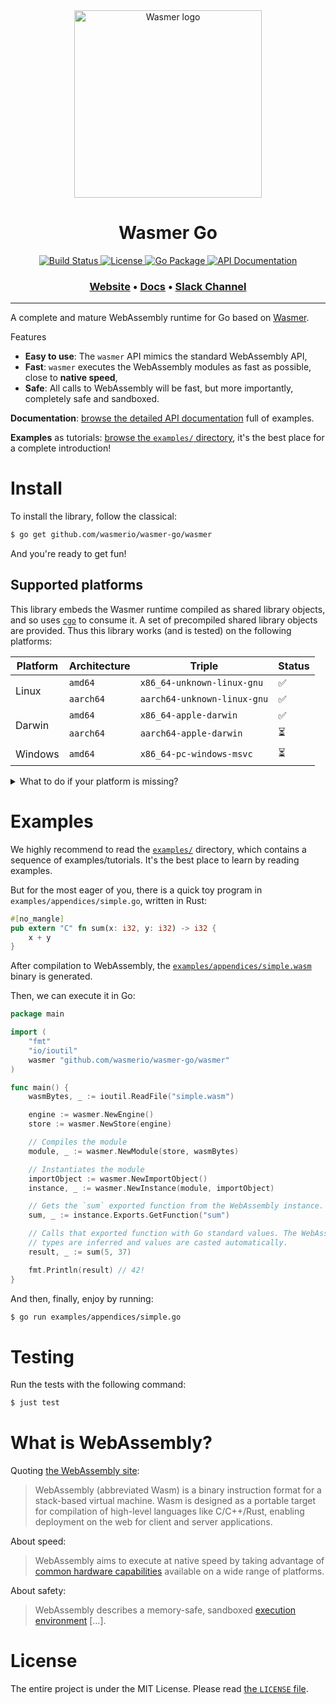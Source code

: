 <div align="center">
  <a href="https://wasmer.io" target="_blank" rel="noopener noreferrer">
    <img width="300" src="https://raw.githubusercontent.com/wasmerio/wasmer/master/assets/logo.png" alt="Wasmer logo">
  </a>
  
  <h1>Wasmer Go</h1>
  
  <p>
    <a href="https://github.com/wasmerio/wasmer-go/actions?query=workflow%3A%22Build+and+Test%22">
      <img src="https://github.com/wasmerio/wasmer-go/workflows/Build%20and%20Test/badge.svg" alt="Build Status">
    </a>
    <a href="https://github.com/wasmerio/wasmer-go/blob/master/LICENSE">
      <img src="https://img.shields.io/github/license/wasmerio/wasmer-go.svg" alt="License">
    </a>
    <a href="https://pkg.go.dev/github.com/wasmerio/wasmer-go/wasmer">
      <img src="https://img.shields.io/badge/go.dev-package-f06" alt="Go Package">
    </a> 
    <a href="https://pkg.go.dev/github.com/wasmerio/wasmer-go/wasmer?tab=doc">
      <img src="https://img.shields.io/badge/documentation-API-f06" alt="API Documentation">
    </a> 
  </p>

  <h3>
    <a href="https://wasmer.io/">Website</a>
    <span> • </span>
    <a href="https://docs.wasmer.io">Docs</a>
    <span> • </span>
    <a href="https://slack.wasmer.io/">Slack Channel</a>
  </h3>

</div>

<hr/>

A complete and mature WebAssembly runtime for Go based on
[Wasmer](https://github.com/wasmerio/wasmer).

Features

  * **Easy to use**: The `wasmer` API mimics the standard WebAssembly API,
  * **Fast**: `wasmer` executes the WebAssembly modules as fast as
    possible, close to **native speed**,
  * **Safe**: All calls to WebAssembly will be fast, but more
    importantly, completely safe and sandboxed.
    
**Documentation**: [browse the detailed API
documentation](https://pkg.go.dev/github.com/wasmerio/wasmer-go/wasmer)
full of examples.

**Examples** as tutorials: [browse the `examples/`
directory](https://github.com/wasmerio/wasmer-go/tree/master/examples),
it's the best place for a complete introduction!

# Install

To install the library, follow the classical:

```sh
$ go get github.com/wasmerio/wasmer-go/wasmer
```

And you're ready to get fun!

## Supported platforms

This library embeds the Wasmer runtime compiled as shared library
objects, and so uses [`cgo`](https://golang.org/cmd/cgo/) to consume
it. A set of precompiled shared library objects are provided. Thus
this library works (and is tested) on the following platforms:

<table>
  <thead>
    <tr>
      <th>Platform</th>
      <th>Architecture</th>
      <th>Triple</th>
      <th>Status</th>
    </tr>
  </thead>
  <tbody>
    <tr>
      <td rowspan="2">Linux</td>
      <td><code>amd64</code></td>
      <td><code>x86_64-unknown-linux-gnu</code></td>
      <td>✅</td>
    </tr>
    <tr>
      <td><code>aarch64</code></td>
      <td><code>aarch64-unknown-linux-gnu</code></td>
      <td>✅</td>
    </tr>
    <tr>
      <td rowspan="2">Darwin</td>
      <td><code>amd64</code></td>
      <td><code>x86_64-apple-darwin</code></td>
      <td>✅</td>
    </tr>
    <tr>
      <td><code>aarch64</code></td>
      <td><code>aarch64-apple-darwin</code></td>
      <td>⏳</td>
    </tr>
    <tr>
      <td>Windows</td>
      <td><code>amd64</code></td>
      <td><code>x86_64-pc-windows-msvc</code></td>
      <td>⏳</td>
    </tr>
  </tbody>
</table>

<details>
  <summary>What to do if your platform is missing?</summary>
  
  Up to now, there is no script to automate that process. [We are
  working on it](https://github.com/wasmerio/wasmer-go/issues/191).

  Here are the steps to do that manually:
  
  ```sh
  $ cargo build --release
  $ mkdir wasmer/packaged/lib/{{ platform }}/
  $ cp target/release/libwasmer_go.{{ ext }} wasmer/packaged/lib/{{ platform }}/libwasmer.{{ ext }}
  $ vi wasmer/cgo.go
  # Update the `#cgo` directives to match your platform,
  # or play with `CGO_*` environment variables.
  ```
</details>

# Examples

We highly recommend to read the
[`examples/`](https://github.com/wasmerio/wasmer-go/tree/master/examples)
directory, which contains a sequence of examples/tutorials. It's the
best place to learn by reading examples.

But for the most eager of you, there is a quick toy program in
`examples/appendices/simple.go`, written in Rust:

```rust
#[no_mangle]
pub extern "C" fn sum(x: i32, y: i32) -> i32 {
    x + y
}
```

After compilation to WebAssembly, the
[`examples/appendices/simple.wasm`]((https://github.com/wasmerio/wasmer-go/blob/master/examples/appendices/simple.wasm))
binary is generated.

Then, we can execute it in Go:

```go
package main

import (
	"fmt"
	"io/ioutil"
	wasmer "github.com/wasmerio/wasmer-go/wasmer"
)

func main() {
    wasmBytes, _ := ioutil.ReadFile("simple.wasm")

    engine := wasmer.NewEngine()
    store := wasmer.NewStore(engine)

    // Compiles the module
    module, _ := wasmer.NewModule(store, wasmBytes)

    // Instantiates the module
    importObject := wasmer.NewImportObject()
    instance, _ := wasmer.NewInstance(module, importObject)

    // Gets the `sum` exported function from the WebAssembly instance.
    sum, _ := instance.Exports.GetFunction("sum")

    // Calls that exported function with Go standard values. The WebAssembly
    // types are inferred and values are casted automatically.
    result, _ := sum(5, 37)

    fmt.Println(result) // 42!
}
```

And then, finally, enjoy by running:

```sh
$ go run examples/appendices/simple.go
```

# Testing

Run the tests with the following command:

```sh
$ just test
```

# What is WebAssembly?

Quoting [the WebAssembly site](https://webassembly.org/):

> WebAssembly (abbreviated Wasm) is a binary instruction format for a
> stack-based virtual machine. Wasm is designed as a portable target
> for compilation of high-level languages like C/C++/Rust, enabling
> deployment on the web for client and server applications.

About speed:

> WebAssembly aims to execute at native speed by taking advantage of
> [common hardware
> capabilities](https://webassembly.org/docs/portability/#assumptions-for-efficient-execution)
> available on a wide range of platforms.

About safety:

> WebAssembly describes a memory-safe, sandboxed [execution
> environment](https://webassembly.org/docs/semantics/#linear-memory) […].

# License

The entire project is under the MIT License. Please read [the
`LICENSE` file][license].


[license]: https://github.com/wasmerio/wasmer/blob/master/LICENSE
